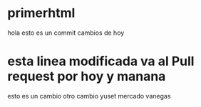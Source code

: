 # primerhtml
hola esto es un commit
cambios de hoy
# esta linea modificada va al Pull request por hoy y manana
esto es un cambio
otro cambio
yuset mercado vanegas
